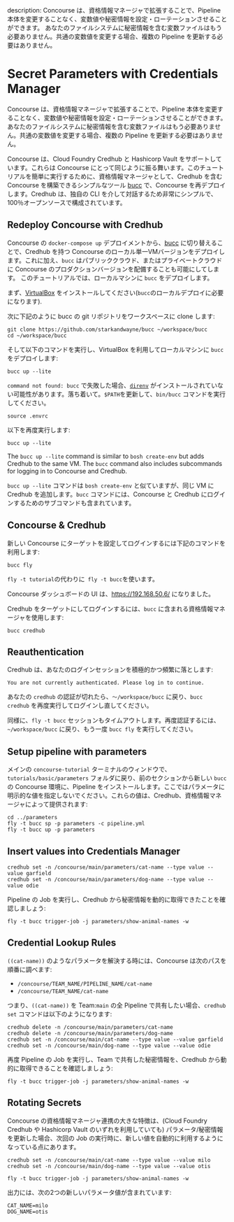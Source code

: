 description: Concourse は、資格情報マネージャで拡張することで、Pipeline 本体を変更することなく、変数値や秘密情報を設定・ローテーションさせることができます。 あなたのファイルシステムに秘密情報を含む変数ファイルはもう必要ありません。共通の変数値を変更する場合、複数の Pipeline を更新する必要はありません。

# Secret Parameters with Credentials Manager

Concourse は、資格情報マネージャで拡張することで、Pipeline 本体を変更することなく、変数値や秘密情報を設定・ローテーションさせることができます。 あなたのファイルシステムに秘密情報を含む変数ファイルはもう必要ありません。共通の変数値を変更する場合、複数の Pipeline を更新する必要はありません。

Concourse は、Cloud Foundry Credhub と Hashicorp Vault をサポートしています。これらは Concourse にとって同じように振る舞います。このチュートリアルを簡単に実行するために、資格情報マネージャとして、Credhub を含む Concourse を構築できるシンプルなツール [bucc](https://github.com/starkandwayne/bucc) で、Concourse を再デプロイします。Credhub は、独自の CLI を介して対話するため非常にシンプルで、100％オープンソースで構成されています。

## Redeploy Concourse with Credhub

Concourse の `docker-compose up` デプロイメントから、[bucc](https://github.com/starkandwayne/bucc) に切り替えることで、Credhub を持つ Concourse のローカル単一VMバージョンをデプロイします。これに加え、`bucc` はパブリッククラウド、またはプライベートクラウドに Concourse のプロダクションバージョンを配備することも可能にしてします。 このチュートリアルでは、ローカルマシンに `bucc` をデプロイします。

まず、[VirtualBox](https://www.virtualbox.org/wiki/Downloads) をインストールしてください(`bucc`のローカルデプロイに必要になります).

次に下記のように bucc の git リポジトリをワークスペースに clone します:

```plain
git clone https://github.com/starkandwayne/bucc ~/workspace/bucc
cd ~/workspace/bucc
```

そして以下のコマンドを実行し、VirtualBox を利用してローカルマシンに `bucc` をデプロイします:

```plain
bucc up --lite
```

`command not found: bucc` で失敗した場合、[`direnv`](https://direnv.net/) がインストールされていない可能性があります。落ち着いて。`$PATH`を更新して、`bin/bucc` コマンドを実行してください。

```plain
source .envrc
```

以下を再度実行します:

```plain
bucc up --lite
```

The `bucc up --lite` command is similar to `bosh create-env` but adds Credhub to the same VM. The `bucc` command also includes subcommands for logging in to Concourse and Credhub.

`bucc up --lite` コマンドは `bosh create-env` と似ていますが、同じ VM に Credhub を追加します。`bucc` コマンドには、Concourse と Credhub にログインするためのサブコマンドも含まれています。

## Concourse & Credhub

新しい Concourse にターゲットを設定してログインするには下記のコマンドを利用します:

```plain
bucc fly
```

`fly -t tutorial`の代わりに` fly -t bucc`を使います。

Concourse ダッシュボードの UI は、https://192.168.50.6/ になりました。

Credhub をターゲットにしてログインするには、`bucc` に含まれる資格情報マネージャを使用します:

```plain
bucc credhub
```

## Reauthentication

Credhub は、あなたのログインセッションを積極的かつ頻繁に落とします:

```plain
You are not currently authenticated. Please log in to continue.
```

あなたの `credhub` の認証が切れたら、`〜/workspace/bucc` に戻り、`bucc credhub` を再度実行してログインし直してください。

同様に、`fly -t bucc` セッションもタイムアウトします。再度認証するには、`~/workspace/bucc` に戻り、もう一度 `bucc fly` を実行してください。

## Setup pipeline with parameters

メインの `concourse-tutorial` ターミナルのウィンドウで、`tutorials/basic/parameters` フォルダに戻り、前のセクションから新しい `bucc` の Concourse 環境に、Pipeline をインストールします。ここではパラメータに明示的な値を指定しないでください。これらの値は、Credhub、資格情報マネージャによって提供されます:

```plain
cd ../parameters
fly -t bucc sp -p parameters -c pipeline.yml
fly -t bucc up -p parameters
```

## Insert values into Credentials Manager

```plain
credhub set -n /concourse/main/parameters/cat-name --type value --value garfield
credhub set -n /concourse/main/parameters/dog-name --type value --value odie
```

Pipeline の Job を実行し、Credhub から秘密情報を動的に取得できたことを確認しましょう:

```plain
fly -t bucc trigger-job -j parameters/show-animal-names -w
```

## Credential Lookup Rules

`((cat-name))` のようなパラメータを解決する時には、Concourse は次のパスを順番に調べます:

* `/concourse/TEAM_NAME/PIPELINE_NAME/cat-name`
* `/concourse/TEAM_NAME/cat-name`

つまり、`((cat-name))` を Team:`main` の全 Pipeline で共有したい場合、`credhub set` コマンドは以下のようになります:

```plain
credhub delete -n /concourse/main/parameters/cat-name
credhub delete -n /concourse/main/parameters/dog-name
credhub set -n /concourse/main/cat-name --type value --value garfield
credhub set -n /concourse/main/dog-name --type value --value odie
```

再度 Pipeline の Job を実行し、Team で共有した秘密情報を、Credhub から動的に取得できることを確認しましょう:

```plain
fly -t bucc trigger-job -j parameters/show-animal-names -w
```

## Rotating Secrets

Concourse の資格情報マネージャ連携の大きな特徴は、(Cloud Foundry Credhub や Hashicorp Vault のいずれを利用していても) パラメータ/秘密情報を更新した場合、次回の Job の実行時に、新しい値を自動的に利用するようになっている点にあります。

```plain
credhub set -n /concourse/main/cat-name --type value --value milo
credhub set -n /concourse/main/dog-name --type value --value otis

fly -t bucc trigger-job -j parameters/show-animal-names -w
```

出力には、次の2つの新しいパラメータ値が含まれています:

```plain
CAT_NAME=milo
DOG_NAME=otis
```
